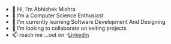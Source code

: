 - 👋 Hi, I’m  Abhishek Mishra
- 👀 I’m a Computer Science Enthusiast 
- 🌱 I’m currently learning Software Development And Designing 
- 💞️ I’m looking to collaborate on exiting projects 
- 📫 reach me ...out on 
   -[Linkedin](https://www.linkedin.com/in/abhishek-mishra-dev/)


<!---
abmincodecreations/abmincodecreations is a ✨ special ✨ repository because its `README.md` (this file) appears on your GitHub profile.
You can click the Preview link to take a look at your changes.
--->
